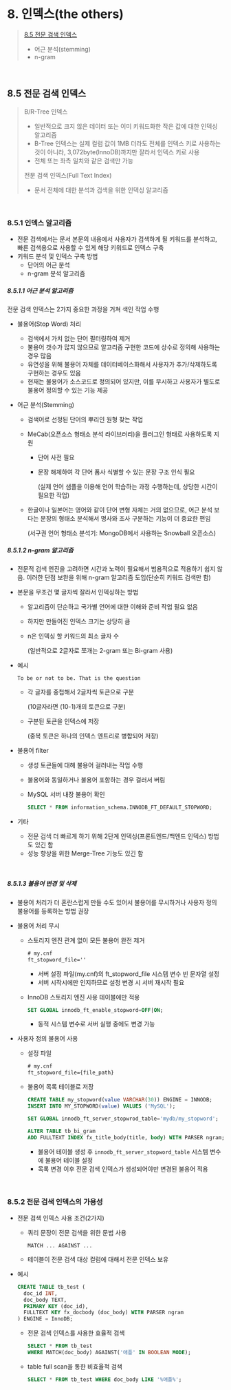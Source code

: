 # 8. 인덱스(the others)

> [8.5 전문 검색 인덱스](#8.5-전문-검색-인덱스)
>
> - 어근 분석(stemming)
> - n-gram

<br>

## 8.5 전문 검색 인덱스

> B/R-Tree 인덱스
>
> - 일반적으로 크지 않은 데이터 또는 이미 키워드화한 작은 값에 대한 인덱싱 알고리즘
> - B-Tree 인덱스는 실제 컬럼 값이 1MB 더라도 전체를 인덱스 키로 사용하는 것이 아니라, 3,072byte(InnoDB)까지만 잘라서 인덱스 키로 사용
> - 전체 또는 좌측 일치와 같은 검색만 가능
>
> 전문 검색 인덱스(Full Text Index)
>
> - 문서 전체에 대한 분석과 검색을 위한 인덱싱 알고리즘

<br>

### 8.5.1 인덱스 알고리즘

- 전문 검색에서는 문서 본문의 내용에서 사용자가 검색하게 될 키워드를 분석하고, 빠른 검색용으로 사용할 수 있게 해당 키워드로 인덱스 구축
- 키워드 분석 및 인덱스 구축 방법
  - 단어의 어근 분석
  - n-gram 분석 알고리즘

##### 8.5.1.1 어근 분석 알고리즘

전문 검색 인덱스는 2가지 중요한 과정을 거쳐 색인 작업 수행

- 불용어(Stop Word) 처리

  - 검색에서 가치 없는 단어 필터링하여 제거
  - 불용어 갯수가 많지 않으므로 알고리즘 구현한 코드에 상수로 정의해 사용하는 경우 많음
  - 유연성을 위해 불용어 자체를 데이터베이스화해서 사용자가 추가/삭제하도록 구현하는 경우도 있음
  - 현재는 불용어가 소스코드로 정의되어 있지만, 이를 무시하고 사용자가 별도로 불용어 정의할 수 있는 기능 제공

- 어근 분석(Stemming)

  - 검색어로 선정된 단어의 뿌리인 원형 찾는 작업

  - MeCab(오픈소스 형태소 분석 라이브러리)을 플러그인 형태로 사용하도록 지원

    - 단어 사전 필요

    - 문장 해체하여 각 단어 품사 식별할 수 있는 문장 구조 인식 필요

      (실제 언어 샘플을 이용해 언어 학습하는 과정 수행하는데, 상당한 시간이 필요한 작업)

  - 한글이나 일본어는 영어와 같이 단어 변형 자체는 거의 없으므로, 어근 분석 보다는 문장의 형태소 분석해서 명사와 조사 구분하는 기능이 더 중요한 편임

    (서구권 언어 형태소 분석기: MongoDB에서 사용하는 Snowball 오픈소스)

##### 8.5.1.2 n-gram 알고리즘

- 전문적 검색 엔진을 고려하면 시간과 노력이 필요해서 범용적으로 적용하기 쉽지 않음. 이러한 단점 보완을 위해 n-gram 알고리즘 도입(단순히 키워드 검색만 함)

- 본문을 무조건 몇 글자씩 잘라서 인덱싱하는 방법

  - 알고리즘이 단순하고 국가별 언어에 대한 이해와 준비 작업 필요 없음

  - 하지만 만들어진 인덱스 크기는 상당히 큼

  - n은 인덱싱 할 키워드의 최소 글자 수

    (일반적으로 2글자로 쪼개는 2-gram 또는 Bi-gram 사용)

- 예시

  `To be or not to be. That is the question`

  - 각 글자를 중첩해서 2글자씩 토큰으로 구분

    (10글자라면 (10-1)개의 토큰으로 구분)

  - 구분된 토큰을 인덱스에 저장

    (중복 토큰은 하나의 인덱스 엔트리로 병합되어 저장)

- 불용어 filter

  - 생성 토큰들에 대해 불용어 걸러내는 작업 수행

  - 불용어와 동일하거나 불용어 포함하는 경우 걸러서 버림

  - MySQL 서버 내장 불용어 확인

    ```sql
    SELECT * FROM information_schema.INNODB_FT_DEFAULT_STOPWORD;
    ```

- 기타
  - 전문 검색 더 빠르게 하기 위해 2단계 인덱싱(프론트엔드/백엔드 인덱스) 방법도 있긴 함
  - 성능 향상을 위한 Merge-Tree 기능도 있긴 함

<br>

##### 8.5.1.3 불용어 변경 및 삭제

- 불용어 처리가 더 혼란스럽게 만들 수도 있어서 불용어를 무시하거나 사용자 정의 불용어를 등록하는 방법 권장

- 불용어 처리 무시

  - 스토리지 엔진 관계 없이 모든 불용어 완전 제거

    ```txt
    # my.cnf
    ft_stopword_file=''
    ```

    - 서버 설정 파일(my.cnf)의 ft_stopword_file 시스템 변수 빈 문자열 설정
    - 서버 시작시에만 인지하므로 설정 변경 시 서버 재시작 필요

  - InnoDB 스토리지 엔진 사용 테이블에만 적용

    ```sql
    SET GLOBAL innodb_ft_enable_stopword=OFF|ON;
    ```

    - 동적 시스템 변수로 서버 실행 중에도 변경 가능

- 사용자 정의 불용어 사용

  - 설정 파일

    ```txt
    # my.cnf
    ft_stopword_file={file_path}
    ```

  - 불용어 목록 테이블로 저장

    ```sql
    CREATE TABLE my_stopword(value VARCHAR(30)) ENGINE = INNODB;
    INSERT INTO MY_STOPWORD(value) VALUES ('MySQL');
    
    SET GLOBAL innodb_ft_server_stopwrod_table='mydb/my_stopword';
    
    ALTER TABLE tb_bi_gram
    ADD FULLTEXT INDEX fx_title_body(title, body) WITH PARSER ngram;
    ```

    - 불용어 테이블 생성 후 `innodb_ft_server_stopword_table` 시스템 변수에 불용어 테이블 설정
    - 목록 변경 이후 전문 검색 인덱스가 생성되어야만 변경된 불용어 적용

<br>

### 8.5.2 전문 검색 인덱스의 가용성

- 전문 검색 인덱스 사용 조건(2가지)

  - 쿼리 문장이 전문 검색을 위한 문법 사용

    `MATCH ... AGAINST ...`

  - 테이블이 전문 검색 대상 컬럼에 대해서 전문 인덱스 보유

- 예시

  ```sql
  CREATE TABLE tb_test (
    doc_id INT,
    doc_body TEXT,
    PRIMARY KEY (doc_id),
    FULLTEXT KEY fx_docbody (doc_body) WITH PARSER ngram
  ) ENGINE = InnoDB;
  ```

  - 전문 검색 인덱스를 사용한 효율적 검색

    ```sql
    SELECT * FROM tb_test
    WHERE MATCH(doc_body) AGAINST('애플' IN BOOLEAN MODE);
    ```

  - table full scan을 통한 비효율적 검색

    ```sql
    SELECT * FROM tb_test WHERE doc_body LIKE '%애플%';
    ```

<br>



